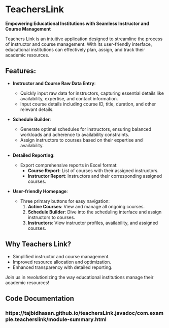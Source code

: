 
# TeachersLink

**Empowering Educational Institutions with Seamless Instructor and Course Management**

Teachers Link is an intuitive application designed to streamline the process of instructor and course management. With its user-friendly interface, educational institutions can effectively plan, assign, and track their academic resources.

## Features:

- **Instructor and Course Raw Data Entry**:
    - Quickly input raw data for instructors, capturing essential details like availability, expertise, and contact information.
    - Input course details including course ID, title, duration, and other relevant details.

- **Schedule Builder**:
    - Generate optimal schedules for instructors, ensuring balanced workloads and adherence to availability constraints.
    - Assign instructors to courses based on their expertise and availability.

- **Detailed Reporting**:
    - Export comprehensive reports in Excel format:
        - **Course Report**: List of courses with their assigned instructors.
        - **Instructor Report**: Instructors and their corresponding assigned courses.

- **User-friendly Homepage**:
    - Three primary buttons for easy navigation:
        1. **Active Courses**: View and manage all ongoing courses.
        2. **Schedule Builder**: Dive into the scheduling interface and assign instructors to courses.
        3. **Instructors**: View instructor profiles, availability, and assigned courses.

## Why Teachers Link?
- Simplified instructor and course management.
- Improved resource allocation and optimization.
- Enhanced transparency with detailed reporting.

Join us in revolutionizing the way educational institutions manage their academic resources!




<h2> Code Documentation</h2>
<h3>https://tajbidhasan.github.io/teachersLink.javadoc/com.example.teacherslink/module-summary.html </h3>

